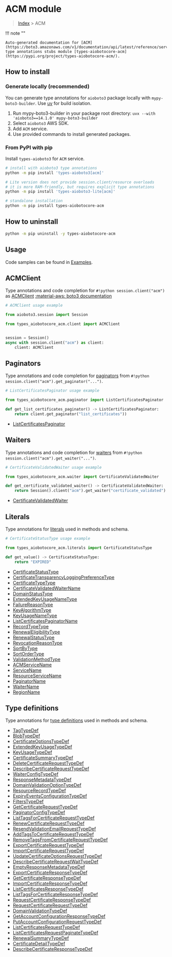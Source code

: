 # ACM module

> [Index](../README.md) > ACM


!!! note ""

    Auto-generated documentation for [ACM](https://boto3.amazonaws.com/v1/documentation/api/latest/reference/services/acm.html#acm)
    type annotations stubs module [types-aiobotocore-acm](https://pypi.org/project/types-aiobotocore-acm/).

## How to install

### Generate locally (recommended)

You can generate type annotations for `aioboto3` package locally with `mypy-boto3-builder`.
Use [uv](https://docs.astral.sh/uv/getting-started/installation/) for build isolation.

1. Run mypy-boto3-builder in your package root directory: `uvx --with 'aioboto3==14.1.0' mypy-boto3-builder`
1. Select `aioboto3` AWS SDK.
1. Add `ACM` service.
1. Use provided commands to install generated packages.



### From PyPI with pip

Install `types-aioboto3` for `ACM` service.

```bash
# install with aioboto3 type annotations
python -m pip install 'types-aioboto3[acm]'

# Lite version does not provide session.client/resource overloads
# it is more RAM-friendly, but requires explicit type annotations
python -m pip install 'types-aioboto3-lite[acm]'

# standalone installation
python -m pip install types-aiobotocore-acm
```



## How to uninstall

```bash
python -m pip uninstall -y types-aiobotocore-acm
```

## Usage

Code samples can be found in [Examples](./usage.md).

## ACMClient

Type annotations and code completion for  `#!python session.client("acm")` as [ACMClient](./client.md)
[:material-aws: boto3 documentation](https://boto3.amazonaws.com/v1/documentation/api/latest/reference/services/acm.html#ACM.Client)

```python
# ACMClient usage example

from aioboto3.session import Session

from types_aiobotocore_acm.client import ACMClient


session = Session()
async with session.client("acm") as client:
    client: ACMClient
```


## Paginators

Type annotations and code completion for
[paginators](./paginators.md)
from `#!python session.client("acm").get_paginator("...")`.

```python
# ListCertificatesPaginator usage example

from types_aiobotocore_acm.paginator import ListCertificatesPaginator

def get_list_certificates_paginator() -> ListCertificatesPaginator:
    return client.get_paginator("list_certificates"))
```

- [ListCertificatesPaginator](./paginators.md#listcertificatespaginator)




## Waiters

Type annotations and code completion for
[waiters](./waiters.md)
from `#!python session.client("acm").get_waiter("...")`.

```python
# CertificateValidatedWaiter usage example

from types_aiobotocore_acm.waiter import CertificateValidatedWaiter

def get_certificate_validated_waiter() -> CertificateValidatedWaiter:
    return Session().client("acm").get_waiter("certificate_validated")
```

- [CertificateValidatedWaiter](./waiters.md#certificatevalidatedwaiter)






## Literals

Type annotations for [literals](./literals.md) used in methods and schema.

```python
# CertificateStatusType usage example

from types_aiobotocore_acm.literals import CertificateStatusType

def get_value() -> CertificateStatusType:
    return "EXPIRED"
```

- [CertificateStatusType](./literals.md#certificatestatustype)
- [CertificateTransparencyLoggingPreferenceType](./literals.md#certificatetransparencyloggingpreferencetype)
- [CertificateTypeType](./literals.md#certificatetypetype)
- [CertificateValidatedWaiterName](./literals.md#certificatevalidatedwaitername)
- [DomainStatusType](./literals.md#domainstatustype)
- [ExtendedKeyUsageNameType](./literals.md#extendedkeyusagenametype)
- [FailureReasonType](./literals.md#failurereasontype)
- [KeyAlgorithmType](./literals.md#keyalgorithmtype)
- [KeyUsageNameType](./literals.md#keyusagenametype)
- [ListCertificatesPaginatorName](./literals.md#listcertificatespaginatorname)
- [RecordTypeType](./literals.md#recordtypetype)
- [RenewalEligibilityType](./literals.md#renewaleligibilitytype)
- [RenewalStatusType](./literals.md#renewalstatustype)
- [RevocationReasonType](./literals.md#revocationreasontype)
- [SortByType](./literals.md#sortbytype)
- [SortOrderType](./literals.md#sortordertype)
- [ValidationMethodType](./literals.md#validationmethodtype)
- [ACMServiceName](./literals.md#acmservicename)
- [ServiceName](./literals.md#servicename)
- [ResourceServiceName](./literals.md#resourceservicename)
- [PaginatorName](./literals.md#paginatorname)
- [WaiterName](./literals.md#waitername)
- [RegionName](./literals.md#regionname)




## Type definitions

Type annotations for [type definitions](./type_defs.md) used in methods and schema.

- [TagTypeDef](./type_defs.md#tagtypedef)
- [BlobTypeDef](./type_defs.md#blobtypedef)
- [CertificateOptionsTypeDef](./type_defs.md#certificateoptionstypedef)
- [ExtendedKeyUsageTypeDef](./type_defs.md#extendedkeyusagetypedef)
- [KeyUsageTypeDef](./type_defs.md#keyusagetypedef)
- [CertificateSummaryTypeDef](./type_defs.md#certificatesummarytypedef)
- [DeleteCertificateRequestTypeDef](./type_defs.md#deletecertificaterequesttypedef)
- [DescribeCertificateRequestTypeDef](./type_defs.md#describecertificaterequesttypedef)
- [WaiterConfigTypeDef](./type_defs.md#waiterconfigtypedef)
- [ResponseMetadataTypeDef](./type_defs.md#responsemetadatatypedef)
- [DomainValidationOptionTypeDef](./type_defs.md#domainvalidationoptiontypedef)
- [ResourceRecordTypeDef](./type_defs.md#resourcerecordtypedef)
- [ExpiryEventsConfigurationTypeDef](./type_defs.md#expiryeventsconfigurationtypedef)
- [FiltersTypeDef](./type_defs.md#filterstypedef)
- [GetCertificateRequestTypeDef](./type_defs.md#getcertificaterequesttypedef)
- [PaginatorConfigTypeDef](./type_defs.md#paginatorconfigtypedef)
- [ListTagsForCertificateRequestTypeDef](./type_defs.md#listtagsforcertificaterequesttypedef)
- [RenewCertificateRequestTypeDef](./type_defs.md#renewcertificaterequesttypedef)
- [ResendValidationEmailRequestTypeDef](./type_defs.md#resendvalidationemailrequesttypedef)
- [AddTagsToCertificateRequestTypeDef](./type_defs.md#addtagstocertificaterequesttypedef)
- [RemoveTagsFromCertificateRequestTypeDef](./type_defs.md#removetagsfromcertificaterequesttypedef)
- [ExportCertificateRequestTypeDef](./type_defs.md#exportcertificaterequesttypedef)
- [ImportCertificateRequestTypeDef](./type_defs.md#importcertificaterequesttypedef)
- [UpdateCertificateOptionsRequestTypeDef](./type_defs.md#updatecertificateoptionsrequesttypedef)
- [DescribeCertificateRequestWaitTypeDef](./type_defs.md#describecertificaterequestwaittypedef)
- [EmptyResponseMetadataTypeDef](./type_defs.md#emptyresponsemetadatatypedef)
- [ExportCertificateResponseTypeDef](./type_defs.md#exportcertificateresponsetypedef)
- [GetCertificateResponseTypeDef](./type_defs.md#getcertificateresponsetypedef)
- [ImportCertificateResponseTypeDef](./type_defs.md#importcertificateresponsetypedef)
- [ListCertificatesResponseTypeDef](./type_defs.md#listcertificatesresponsetypedef)
- [ListTagsForCertificateResponseTypeDef](./type_defs.md#listtagsforcertificateresponsetypedef)
- [RequestCertificateResponseTypeDef](./type_defs.md#requestcertificateresponsetypedef)
- [RequestCertificateRequestTypeDef](./type_defs.md#requestcertificaterequesttypedef)
- [DomainValidationTypeDef](./type_defs.md#domainvalidationtypedef)
- [GetAccountConfigurationResponseTypeDef](./type_defs.md#getaccountconfigurationresponsetypedef)
- [PutAccountConfigurationRequestTypeDef](./type_defs.md#putaccountconfigurationrequesttypedef)
- [ListCertificatesRequestTypeDef](./type_defs.md#listcertificatesrequesttypedef)
- [ListCertificatesRequestPaginateTypeDef](./type_defs.md#listcertificatesrequestpaginatetypedef)
- [RenewalSummaryTypeDef](./type_defs.md#renewalsummarytypedef)
- [CertificateDetailTypeDef](./type_defs.md#certificatedetailtypedef)
- [DescribeCertificateResponseTypeDef](./type_defs.md#describecertificateresponsetypedef)

